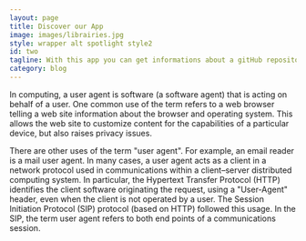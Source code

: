 ```yaml
---
layout: page
title: Discover our App
image: images/librairies.jpg
style: wrapper alt spotlight style2
id: two
tagline: With this app you can get informations about a gitHub repository, user or organisation !
category: blog
---
```

In computing, a user agent is software (a software agent) that is acting on behalf of a user. One common use of the term refers to a web browser telling a web site information about the browser and operating system. This allows the web site to customize content for the capabilities of a particular device, but also raises privacy issues.

There are other uses of the term "user agent". For example, an email reader is a mail user agent. In many cases, a user agent acts as a client in a network protocol used in communications within a client–server distributed computing system. In particular, the Hypertext Transfer Protocol (HTTP) identifies the client software originating the request, using a "User-Agent" header, even when the client is not operated by a user. The Session Initiation Protocol (SIP) protocol (based on HTTP) followed this usage. In the SIP, the term user agent refers to both end points of a communications session.

